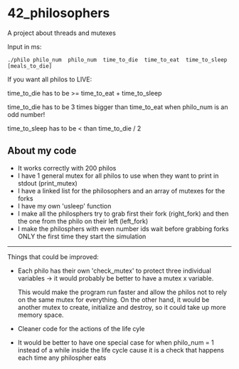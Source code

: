# 42_philosophers
A project about threads and mutexes

Input in ms:

    ./philo philo_num  philo_num  time_to_die  time_to_eat  time_to_sleep  [meals_to_die]

If you want all philos to LIVE:


time_to_die has to be >= time_to_eat + time_to_sleep

time_to_die has to be 3 times bigger than time_to_eat when philo_num is an odd number!

time_to_sleep has to be < than time_to_die / 2

About my code
 -------------------------------------------------------------------------------

- It works correctly with 200 philos
- I have 1 general mutex for all philos to use when they want to print in stdout (print_mutex)
- I have a linked list for the philosophers and an array of mutexes for the forks
- I have my own 'usleep' function
- I make all the philosphers try to grab first their fork (right_fork) and then the one from the philo on their left (left_fork)
- I make the philosphers with even number ids wait before grabbing forks ONLY the first time they start the simulation

---------------------------------------------------------------------------------------------------------------------------------------------------------------------

Things that could be improved:

- Each philo has their own 'check_mutex' to protect three individual variables -> it would probably be better to have a mutex x variable.

  This would make the program run faster and allow the philos not to rely on the same mutex for everything. On the other hand, it would be another mutex to create, initialize and destroy, so it could take up more memory space.
- Cleaner code for the actions of the life cyle
- It would be better to have one special case for when philo_num = 1 instead of a while inside the life cycle cause it is a check that happens each time any philospher eats
